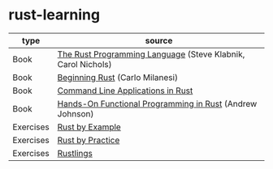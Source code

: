 # rust-learning

| type      | source                                                                           |
| --------- | -------------------------------------------------------------------------------- |
| Book      | [The Rust Programming Language](./books/the-book) (Steve Klabnik, Carol Nichols) |
| Book      | [Beginning Rust](./books/beginning) (Carlo Milanesi)                             |
| Book      | [Command Line Applications in Rust](./books/cli)                                 |
| Book      | [Hands-On Functional Programming in Rust](./books/functional) (Andrew Johnson)   |
| Exercises | [Rust by Example](./exercises/rust-by-example)                                   |
| Exercises | [Rust by Practice](./exercises/rust-by-practice)                                 |
| Exercises | [Rustlings](./exercises/rustlings)                                               |
